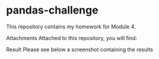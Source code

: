 # pandas-challenge
This repository contains my homework for Module 4.

Attachments
Attached to this repository, you will find:



Result
Please see below a screenshot containing the results
